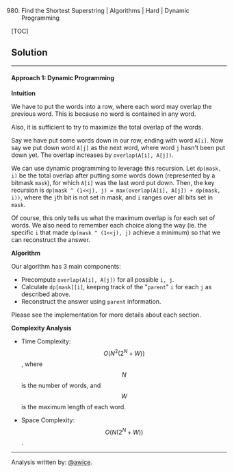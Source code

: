 980. Find the Shortest Superstring | Algorithms | Hard | Dynamic Programming

[TOC]

## Solution
---
#### Approach 1: Dynamic Programming

**Intuition**

We have to put the words into a row, where each word may overlap the previous word.  This is because no word is contained in any word.

Also, it is sufficient to try to maximize the total overlap of the words.

Say we have put some words down in our row, ending with word `A[i]`.  Now say we put down word `A[j]` as the next word, where word `j` hasn't been put down yet.  The overlap increases by `overlap(A[i], A[j])`.

We can use dynamic programming to leverage this recursion.  Let `dp(mask, i)` be the total overlap after putting some words down (represented by a bitmask `mask`), for which `A[i]` was the last word put down.  Then, the key recursion is `dp(mask ^ (1<<j), j) = max(overlap(A[i], A[j]) + dp(mask, i))`, where the `j`th bit is not set in mask, and `i` ranges over all bits set in `mask`.

Of course, this only tells us what the maximum overlap is for each set of words.  We also need to remember each choice along the way (ie. the specific `i` that made `dp(mask ^ (1<<j), j)` achieve a minimum) so that we can reconstruct the answer.

**Algorithm**

Our algorithm has 3 main components:

* Precompute `overlap(A[i], A[j])` for all possible `i, j`.
* Calculate `dp[mask][i]`, keeping track of the "`parent`" `i` for each `j` as described above.
* Reconstruct the answer using `parent` information.

Please see the implementation for more details about each section.



**Complexity Analysis**

* Time Complexity:  $$O(N^2 (2^N + W))$$, where $$N$$ is the number of words, and $$W$$ is the maximum length of each word.

* Space Complexity:  $$O(N (2^N + W))$$.




---


Analysis written by: [@awice](https://leetcode.com/awice).
